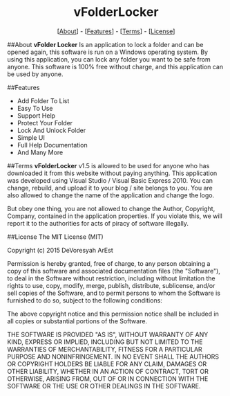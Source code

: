 <center><h1>vFolderLocker</h1>
[<a href="#about">About</a>] - [<a href="#features">Features</a>] - [<a href="#terms">Terms</a>] - [<a href="#license">License</a>]</center>

##About
**vFolder Locker** Is an application to lock a folder and can be opened again, this software is run on a Windows operating system. By using this application, you can lock any folder you want to be safe from anyone. This software is 100% free without charge, and this application can be used by anyone.

##Features
* Add Folder To List
* Easy To Use
* Support Help
* Protect Your Folder
* Lock And Unlock Folder
* Simple UI
* Full Help Documentation
* And Many More

##Terms
**vFolderLocker** v1.5 is allowed to be used for anyone who has downloaded it from this website without paying anything. This application was developed using Visual Studio / Visual Basic Express 2010. You can change, rebuild, and upload it to your blog / site belongs to you. You are also allowed to change the name of the application and change the logo.

But obey one thing, you are not allowed to change the Author, Copyright, Company, contained in the application properties. If you violate this, we will report it to the authorities for acts of piracy of software illegally.

##License
The MIT License (MIT)

Copyright (c) 2015 DeVoresyah ArEst

Permission is hereby granted, free of charge, to any person obtaining a copy
of this software and associated documentation files (the "Software"), to deal
in the Software without restriction, including without limitation the rights
to use, copy, modify, merge, publish, distribute, sublicense, and/or sell
copies of the Software, and to permit persons to whom the Software is
furnished to do so, subject to the following conditions:

The above copyright notice and this permission notice shall be included in all
copies or substantial portions of the Software.

THE SOFTWARE IS PROVIDED "AS IS", WITHOUT WARRANTY OF ANY KIND, EXPRESS OR
IMPLIED, INCLUDING BUT NOT LIMITED TO THE WARRANTIES OF MERCHANTABILITY,
FITNESS FOR A PARTICULAR PURPOSE AND NONINFRINGEMENT. IN NO EVENT SHALL THE
AUTHORS OR COPYRIGHT HOLDERS BE LIABLE FOR ANY CLAIM, DAMAGES OR OTHER
LIABILITY, WHETHER IN AN ACTION OF CONTRACT, TORT OR OTHERWISE, ARISING FROM,
OUT OF OR IN CONNECTION WITH THE SOFTWARE OR THE USE OR OTHER DEALINGS IN THE
SOFTWARE.